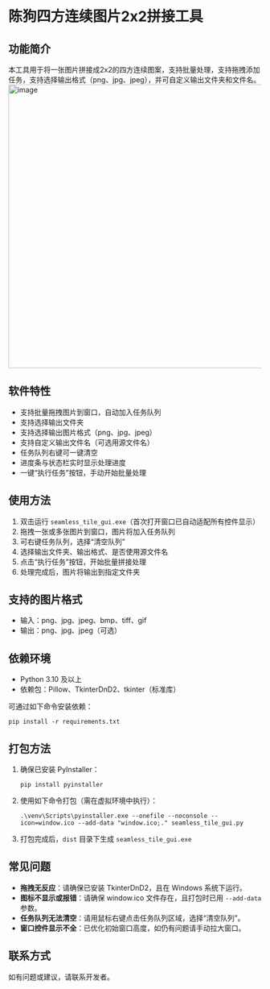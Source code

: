 # 陈狗四方连续图片2x2拼接工具

## 功能简介
本工具用于将一张图片拼接成2x2的四方连续图案，支持批量处理，支持拖拽添加任务，支持选择输出格式（png、jpg、jpeg），并可自定义输出文件夹和文件名。
<img width="620" height="563" alt="image" src="https://github.com/user-attachments/assets/6faf1fdb-162a-4871-9334-86f96b236458" />


## 软件特性
- 支持批量拖拽图片到窗口，自动加入任务队列
- 支持选择输出文件夹
- 支持选择输出图片格式（png、jpg、jpeg）
- 支持自定义输出文件名（可选用源文件名）
- 任务队列右键可一键清空
- 进度条与状态栏实时显示处理进度
- 一键“执行任务”按钮，手动开始批量处理

## 使用方法
1. 双击运行 `seamless_tile_gui.exe`（首次打开窗口已自动适配所有控件显示）
2. 拖拽一张或多张图片到窗口，图片将加入任务队列
3. 可右键任务队列，选择“清空队列”
4. 选择输出文件夹、输出格式、是否使用源文件名
5. 点击“执行任务”按钮，开始批量拼接处理
6. 处理完成后，图片将输出到指定文件夹

## 支持的图片格式
- 输入：png、jpg、jpeg、bmp、tiff、gif
- 输出：png、jpg、jpeg（可选）

## 依赖环境
- Python 3.10 及以上
- 依赖包：Pillow、TkinterDnD2、tkinter（标准库）

可通过如下命令安装依赖：
```
pip install -r requirements.txt
```

## 打包方法
1. 确保已安装 PyInstaller：
   ```
   pip install pyinstaller
   ```
2. 使用如下命令打包（需在虚拟环境中执行）：
   ```
   .\venv\Scripts\pyinstaller.exe --onefile --noconsole --icon=window.ico --add-data "window.ico;." seamless_tile_gui.py
   ```
3. 打包完成后，`dist` 目录下生成 `seamless_tile_gui.exe`

## 常见问题
- **拖拽无反应**：请确保已安装 TkinterDnD2，且在 Windows 系统下运行。
- **图标不显示或报错**：请确保 window.ico 文件存在，且打包时已用 `--add-data` 参数。
- **任务队列无法清空**：请用鼠标右键点击任务队列区域，选择“清空队列”。
- **窗口控件显示不全**：已优化初始窗口高度，如仍有问题请手动拉大窗口。

## 联系方式
如有问题或建议，请联系开发者。 
